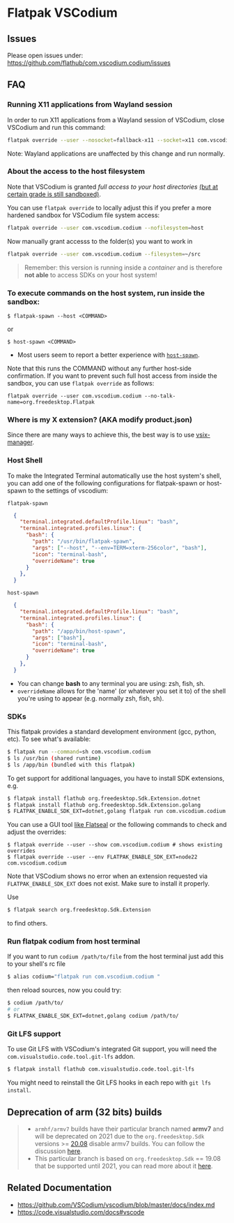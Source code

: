 # Flatpak VSCodium

## Issues
Please open issues under: https://github.com/flathub/com.vscodium.codium/issues

## FAQ

### Running X11 applications from Wayland session
In order to run X11 applications from a Wayland session of VSCodium, close VSCodium and run this command:

```bash
flatpak override --user --nosocket=fallback-x11 --socket=x11 com.vscodium.codium
```

Note: Wayland applications are unaffected by this change and run normally.

### About the access to the host filesystem
Note that VSCodium is granted *full access to your host directories*
[(but at certain grade is still sandboxed)](https://docs.flatpak.org/en/latest/sandbox-permissions.html#filesystem-access).

You can use `flatpak override` to locally adjust this if you prefer a more
hardened sandbox for VSCodium file system access:
```bash
flatpak override --user com.vscodium.codium --nofilesystem=host
```

Now manually grant accesss to the folder(s) you want to work in
```bash
flatpak override --user com.vscodium.codium --filesystem=~/src
```

> Remember: this version is running inside a _container_ and is therefore __not able__
to access SDKs on your host system!

### To execute commands on the host system, run inside the sandbox:

  `$ flatpak-spawn --host <COMMAND>`

  or

  `$ host-spawn <COMMAND>`

  - Most users seem to report a better experience with [`host-spawn`](https://github.com/1player/host-spawn).

Note that this runs the COMMAND without any further host-side confirmation.
If you want to prevent such full host access from inside the sandbox, you can use `flatpak override` as follows:
```
flatpak override --user com.vscodium.codium --no-talk-name=org.freedesktop.Flatpak
```
### Where is my X extension? (AKA modify product.json)

Since there are many ways to achieve this, the best way is to use [vsix-manager](https://open-vsx.org/extension/zokugun/vsix-manager).

### Host Shell

To make the Integrated Terminal automatically use the host system's shell,
you can add one of the following configurations for flatpak-spawn or host-spawn to the settings of vscodium:


`flatpak-spawn`

```json
  {
    "terminal.integrated.defaultProfile.linux": "bash",
    "terminal.integrated.profiles.linux": {
      "bash": {
        "path": "/usr/bin/flatpak-spawn",
        "args": ["--host", "--env=TERM=xterm-256color", "bash"],
        "icon": "terminal-bash",
        "overrideName": true
      }
    },
  }
```

`host-spawn`

```json
  {
    "terminal.integrated.defaultProfile.linux": "bash",
    "terminal.integrated.profiles.linux": {
      "bash": {
        "path": "/app/bin/host-spawn",
        "args": ["bash"],
        "icon": "terminal-bash",
        "overrideName": true
      }
    },
  }
```

- You can change **bash** to any terminal you are using: zsh, fish, sh.
- `overrideName` allows for the 'name' (or whatever you set it to) of the shell you're using to appear (e.g. normally zsh, fish, sh).

### SDKs

This flatpak provides a standard development environment (gcc, python, etc).
To see what's available:

```bash
$ flatpak run --command=sh com.vscodium.codium
$ ls /usr/bin (shared runtime)
$ ls /app/bin (bundled with this flatpak)
```

To get support for additional languages, you have to install SDK extensions, e.g.

```bash
$ flatpak install flathub org.freedesktop.Sdk.Extension.dotnet
$ flatpak install flathub org.freedesktop.Sdk.Extension.golang
$ FLATPAK_ENABLE_SDK_EXT=dotnet,golang flatpak run com.vscodium.codium
```

You can use a GUI tool [like Flatseal](https://flathub.org/apps/com.github.tchx84.Flatseal) or the following commands to check and adjust the overrides:
```
$ flatpak override --user --show com.vscodium.codium # shows existing overrides
$ flatpak override --user --env FLATPAK_ENABLE_SDK_EXT=node22 com.vscodium.codium
```

Note that VSCodium shows no error when an extension requested via `FLATPAK_ENABLE_SDK_EXT` does not exist. Make sure to install it properly.

Use
```bash
$ flatpak search org.freedesktop.Sdk.Extension
```
to find others.

### Run flatpak codium from host terminal

If you want to run `codium /path/to/file` from the host terminal just add this
to your shell's rc file

```bash
$ alias codium="flatpak run com.vscodium.codium "
```

then reload sources, now you could try:

```bash
$ codium /path/to/
# or
$ FLATPAK_ENABLE_SDK_EXT=dotnet,golang codium /path/to/
```

### Git LFS support

To use Git LFS with VSCodium's integrated Git support, you will need the `com.visualstudio.code.tool.git-lfs` addon.

```bash
$ flatpak install flathub com.visualstudio.code.tool.git-lfs
```

You might need to reinstall the Git LFS hooks in each repo with `git lfs install`.

## Deprecation of arm (32 bits) builds

> - `armhf/armv7` builds have their particular branch named __armv7__ and will
be deprecated on 2021 due to the `org.freedesktop.Sdk` versions >=
[20.08](https://gitlab.com/freedesktop-sdk/freedesktop-sdk/-/tags/freedesktop-sdk-20.08.0)
disable armv7 builds. You can follow the discussion
[here](https://gitlab.com/freedesktop-sdk/freedesktop-sdk/-/issues/1105).
> - This particular branch is based on `org.freedesktop.Sdk` == 19.08 that be
supported until 2021, you can read more about it
[here](https://wiki.gnome.org/GUADEC/2019/Hackingdays/FreedesktopSdk/Notes).

## Related Documentation

- https://github.com/VSCodium/vscodium/blob/master/docs/index.md
- https://code.visualstudio.com/docs#vscode
